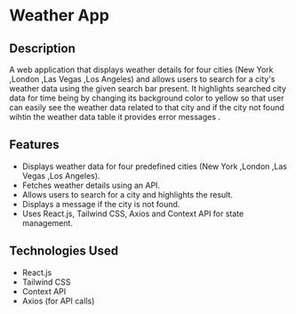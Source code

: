 # Weather App

## Description
A web application that displays weather details for four cities (New York ,London ,Las Vegas ,Los Angeles) and allows users to search for a city's weather data using the given search bar present.
It highlights searched city data for time being by changing its background color to yellow so that user can easily see the weather data related to that city and if the city not found wihtin the weather data table it provides error messages .

## Features
- Displays weather data for four predefined cities (New York ,London ,Las Vegas ,Los Angeles).
- Fetches weather details using an API.
- Allows users to search for a city and highlights the result.
- Displays a message if the city is not found.
- Uses React.js, Tailwind CSS, Axios and Context API for state management.

## Technologies Used
- React.js
- Tailwind CSS
- Context API
- Axios (for API calls)
